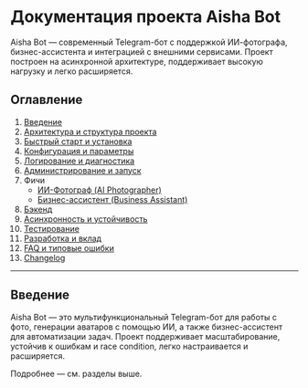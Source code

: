 # Документация проекта Aisha Bot

Aisha Bot — современный Telegram-бот с поддержкой ИИ-фотографа, бизнес-ассистента и интеграцией с внешними сервисами. Проект построен на асинхронной архитектуре, поддерживает высокую нагрузку и легко расширяется.

## Оглавление

1. [Введение](#введение)
2. [Архитектура и структура проекта](architecture.md)
3. [Быстрый старт и установка](quickstart.md)
4. [Конфигурация и параметры](configuration.md)
5. [Логирование и диагностика](logging.md)
6. [Администрирование и запуск](admin.md)
7. Фичи
    - [ИИ-Фотограф (AI Photographer)](ai_photographer.md)
    - [Бизнес-ассистент (Business Assistant)](business_assistant.md)
8. [Бэкенд](backend.md)
9. [Асинхронность и устойчивость](async_and_safety.md)
10. [Тестирование](testing.md)
11. [Разработка и вклад](contributing.md)
12. [FAQ и типовые ошибки](faq.md)
13. [Changelog](changelog.md)

---

## Введение

Aisha Bot — это мультифункциональный Telegram-бот для работы с фото, генерации аватаров с помощью ИИ, а также бизнес-ассистент для автоматизации задач. Проект поддерживает масштабирование, устойчив к ошибкам и race condition, легко настраивается и расширяется.

Подробнее — см. разделы выше.
